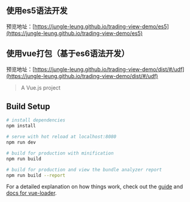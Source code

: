 ## 使用es5语法开发

预览地址：[https://jungle-leung.github.io/trading-view-demo/es5](https://jungle-leung.github.io/trading-view-demo/es5)

## 使用vue打包（基于es6语法开发）

预览地址：[https://jungle-leung.github.io/trading-view-demo/dist/#/udf](https://jungle-leung.github.io/trading-view-demo/dist/#/udf)

> A Vue.js project

## Build Setup

``` bash
# install dependencies
npm install

# serve with hot reload at localhost:8080
npm run dev

# build for production with minification
npm run build

# build for production and view the bundle analyzer report
npm run build --report
```

For a detailed explanation on how things work, check out the [guide](http://vuejs-templates.github.io/webpack/) and [docs for vue-loader](http://vuejs.github.io/vue-loader).

